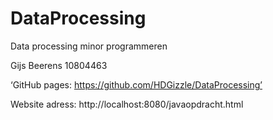 # DataProcessing
Data processing minor programmeren

Gijs Beerens
10804463

‘GitHub pages: https://github.com/HDGizzle/DataProcessing’

Website adress: http://localhost:8080/javaopdracht.html
